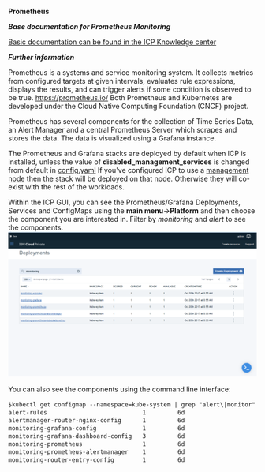 **Prometheus**

***Base documentation for Prometheus Monitoring***

[Basic documentation can be found in the ICP Knowledge center](https://www.ibm.com/support/knowledgecenter/SSBS6K_2.1.0/manage_metrics/monitoring_service.html)

***Further information***

Prometheus is a systems and service monitoring system. It collects metrics from configured targets at given intervals, evaluates rule expressions, displays the results, and can trigger alerts if some condition is observed to be true. 
https://prometheus.io/
Both Prometheus and Kubernetes are developed under the Cloud Native Computing Foundation (CNCF) project.

Prometheus has several components for the collection of Time Series Data, an Alert Manager and a central Prometheus Server which scrapes  and stores the data. The data is visualized using a Grafana instance.



The Prometheus and Grafana stacks are deployed by default when ICP is installed, unless the value of **disabled_management_services** is changed from default in [config.yaml](https://www.ibm.com/support/knowledgecenter/SSBS6K_2.1.0/installing/config_yaml.html)
If you've configured ICP to use a [management node](https://www.ibm.com/support/knowledgecenter/SSBS6K_2.1.0/installing/hosts.html) then the stack will be deployed on that node. Otherwise they will co-exist with the rest of the workloads.

Within the ICP GUI, you can see the Prometheus/Grafana Deployments, Services and ConfigMaps using the **main menu**->**Platform** and then choose the component you are interested in.
Filter by *monitoring* and *alert* to see the components.
![Deployments](images/deployments.png)

You can also see the components using the command line interface:

```
$kubectl get configmap --namespace=kube-system | grep "alert\|monitor"
alert-rules                           1         6d
alertmanager-router-nginx-config      1         6d
monitoring-grafana-config             1         6d
monitoring-grafana-dashboard-config   3         6d
monitoring-prometheus                 1         6d
monitoring-prometheus-alertmanager    1         6d
monitoring-router-entry-config        1         6d
```


